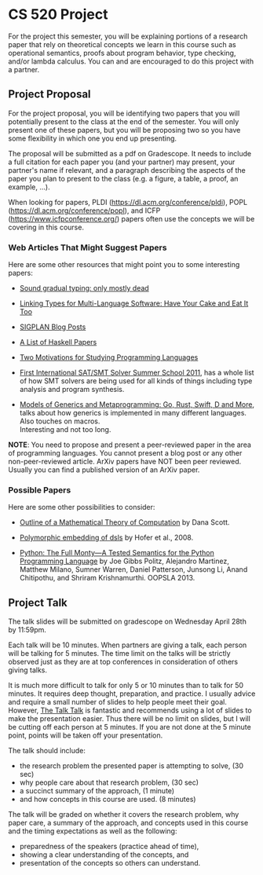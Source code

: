 # CS 520 Project

For the project this semester, you will be explaining portions of a
research paper that rely on theoretical concepts we learn in this 
course such as operational semantics, proofs about program behavior,
type checking, and/or lambda calculus.  You can and are encouraged to
do this project with a partner.

## Project Proposal

For the project proposal, you will be identifying two papers that
you will potentially present to the class at the end of the semester.
You will only present one of these papers, but you will be proposing
two so you have some flexibility in which one you end up presenting.

The proposal will be submitted as a pdf on Gradescope.  It needs to
include a full citation for each paper you (and your partner) may present,
your partner's name if relevant, and a paragraph describing the
aspects of the paper you plan to present to the class (e.g. a figure,
a table, a proof, an example, ...).

When looking for papers, PLDI (https://dl.acm.org/conference/pldi), 
POPL (https://dl.acm.org/conference/popl), and
ICFP (https://www.icfpconference.org/) papers often use the concepts
we will be covering in this course.

### Web Articles That Might Suggest Papers
 
Here are some other resources that might point you to some interesting papers:

 * [Sound gradual typing: only mostly dead](https://dl.acm.org/doi/10.1145/3133878)
 
 * [Linking Types for Multi-Language Software: Have Your Cake and Eat It Too](https://arxiv.org/abs/1711.04559)
 
 * [SIGPLAN Blog Posts](https://blog.sigplan.org/)
 
 * [A List of Haskell Papers](https://crypto.stanford.edu/~blynn/haskell/papers.html)
 
 * [Two Motivations for Studying Programming Languages](http://cs.williams.edu/~morgan/cs334/handouts/motivation.pdf)
 
 * [First International
SAT/SMT Solver Summer School 2011](http://people.csail.mit.edu/vganesh/summerschool/), has a whole list 
   of how SMT solvers are being used for all kinds of things including type 
   analysis and program synthesis.
   
 * [Models of Generics and Metaprogramming: Go, Rust, Swift, D and More](https://thume.ca/2019/07/14/a-tour-of-metaprogramming-models-for-generics/),
   talks about how generics is implemented in many different languages.  Also touches on macros.  
   Interesting and not too long.
 

**NOTE**: You need to propose and present a peer-reviewed paper 
in the area of programming languages.  You cannot present a blog
post or any other non-peer-reviewed article.  ArXiv papers
have NOT been peer reviewed.  Usually you can find a published version 
of an ArXiv paper.

### Possible Papers

Here are some other possibilities to consider:

 * [Outline of a Mathematical Theory of Computation](https://ropas.snu.ac.kr/~kwang/520/readings/sco70.pdf) by Dana Scott.
 
 * [Polymorphic embedding of dsls](https://dl.acm.org/doi/10.1145/1449913.1449935) by Hofer et al., 2008.

 * [Python: The Full Monty―A Tested Semantics for the Python Programming Language](http://cs.brown.edu/research/plt/dl/lambda-py/) by  Joe Gibbs Politz,
  Alejandro Martinez, Matthew Milano, Sumner Warren, Daniel Patterson, 
  Junsong Li, Anand Chitipothu, and Shriram Krishnamurthi. OOPSLA 2013.



## Project Talk

The talk slides will be submitted on gradescope on Wednesday April 28th
by 11:59pm.

Each talk will be 10 minutes.  When partners are giving a talk, each
person will be talking for 5 minutes.  The time limit on the talks
will be strictly observed just as they are at top conferences in 
consideration of others giving talks.

It is much more difficult to talk for only 5 or 10 minutes than to talk
for 50 minutes.  It requires deep thought, preparation, and practice.
I usually advice and require a small number of slides to help people meet
their goal.  However, [The Talk Talk](https://www.youtube.com/watch?v=5N__E-z_wR0) 
is fantastic and recommends using a lot of slides to make the presentation
easier.  Thus there will be no limit on slides, but I will be cutting off each
person at 5 minutes.  If you are not done at the 5 minute point, points will be
taken off your presentation.

The talk should include:
* the research problem the presented paper is attempting to solve, (30 sec)
* why people care about that research problem, (30 sec)
* a succinct summary of the approach, (1 minute)
* and how concepts in this course are used. (8 minutes)

The talk will be graded on whether it covers the research problem,
why paper care, a summary of the approach, and concepts used in this
course and the timing expectations as well as the following:
* preparedness of the speakers (practice ahead of time),
* showing a clear understanding of the concepts, and
* presentation of the concepts so others can understand.
